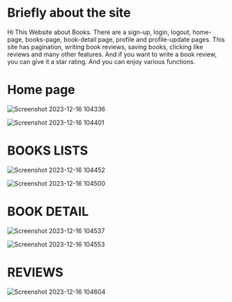 # Briefly about the site

Hi This Website about Books. There are a sign-up, login, logout, home-page, books-page, book-detail page, profile and profile-update pages.
This site has pagination, writing book reviews, saving books, clicking like reviews and many other features. 
And if you want to write a book review, you can give it a star rating.
And you can enjoy various functions.


# Home page

![Screenshot 2023-12-16 104336](https://github.com/bilolbek1/goodreads_clone/assets/123928764/ed9c404d-1992-479e-8401-75578fcb9d16)

![Screenshot 2023-12-16 104401](https://github.com/bilolbek1/goodreads_clone/assets/123928764/c575d52f-5dc9-45a6-994d-773b50c86975)

# BOOKS LISTS

![Screenshot 2023-12-16 104452](https://github.com/bilolbek1/goodreads_clone/assets/123928764/b6a92a60-7a8a-474f-9aac-93b583c9e8cb)

![Screenshot 2023-12-16 104500](https://github.com/bilolbek1/goodreads_clone/assets/123928764/3b3ab08d-9caa-41d2-9cb8-e52aa6db8b23) 


# BOOK DETAIL

![Screenshot 2023-12-16 104537](https://github.com/bilolbek1/goodreads_clone/assets/123928764/c2e0abd2-273c-4ee2-a16b-1610ff0e2dc3)

![Screenshot 2023-12-16 104553](https://github.com/bilolbek1/goodreads_clone/assets/123928764/25224cb7-b803-47a0-b3d2-bfae8875bf22)

# REVIEWS

![Screenshot 2023-12-16 104604](https://github.com/bilolbek1/goodreads_clone/assets/123928764/d0bc735a-b2ec-4852-9cd0-b1f64d349cc4)



